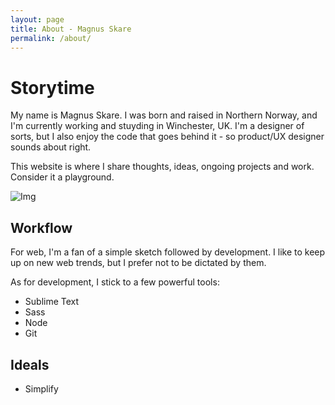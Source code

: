 ```yaml
---
layout: page
title: About - Magnus Skare
permalink: /about/
---
```


Storytime
=

My name is Magnus Skare. I was born and raised in Northern Norway, and I'm currently working and stuyding in Winchester, UK. I'm a designer of sorts, but I also enjoy the code that goes behind it - so product/UX designer sounds about right.

This website is where I share thoughts, ideas, ongoing projects and work. Consider it a playground.

<img class="cover" src="../img/assets/story.jpg" alt="Img">

Workflow
-

For web, I'm a fan of a simple sketch followed by development. I like to keep up on new web trends, but I prefer not to be dictated by them.

As for development, I stick to a few powerful tools:

* Sublime Text
* Sass
* Node
* Git

Ideals
-

* Simplify